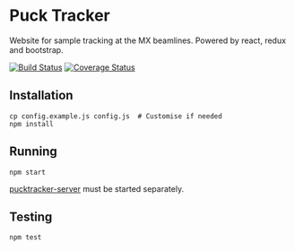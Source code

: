 # Puck Tracker

Website for sample tracking at the MX beamlines. Powered by react, redux and bootstrap.

[![Build Status](https://travis-ci.org/AustralianSynchrotron/pucktracker-client.svg?branch=master)](https://travis-ci.org/AustralianSynchrotron/pucktracker-client) [![Coverage Status](https://coveralls.io/repos/AustralianSynchrotron/pucktracker-client/badge.svg?branch=master&service=github)](https://coveralls.io/github/AustralianSynchrotron/pucktracker-client?branch=master)

## Installation

```
cp config.example.js config.js  # Customise if needed
npm install
```

## Running

```
npm start
```

[pucktracker-server](https://github.com/AustralianSynchrotron/pucktracker-server) must be started separately.

## Testing

```
npm test
```
